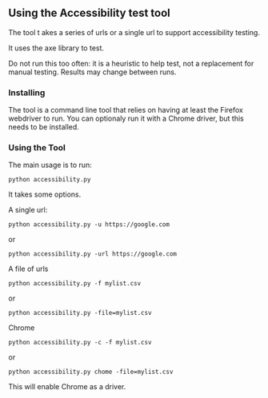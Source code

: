 ## Using the Accessibility test tool

The tool t akes a series of urls or a single url to support accessibility testing.

It uses the axe library to test. 
    
Do not run this too often: it is a heuristic to help test, not a replacement for manual testing. Results may change between runs.

### Installing

The tool is a command line tool that relies on having at least the Firefox webdriver to run. You can optionaly run it with a Chrome driver, but this needs to be installed. 

### Using the Tool

The main usage is to run:

```
python accessibility.py
```

It takes some options. 

A single url:

```
python accessibility.py -u https://google.com
```
or 
```
python accessibility.py -url https://google.com
```

A file of urls

```
python accessibility.py -f mylist.csv
```
or 
```
python accessibility.py -file=mylist.csv
```

Chrome

```
python accessibility.py -c -f mylist.csv
```
or 
```
python accessibility.py chome -file=mylist.csv
```

This will enable Chrome as a driver. 
